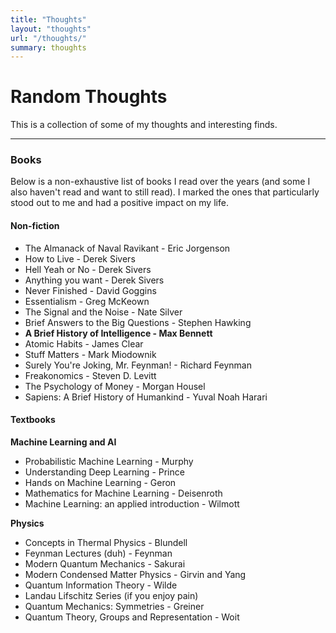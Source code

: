 ```yaml
---
title: "Thoughts"
layout: "thoughts"
url: "/thoughts/"
summary: thoughts
---
```


# Random Thoughts

This is a collection of some of my thoughts and interesting finds.

----

<!-- ### Blogs
- Farnam Street -->

### Books

Below is a non-exhaustive list of books I read over the years (and some I also haven't read and want to still read). I marked the ones that particularly stood out to me and had a positive impact on my life.


#### Non-fiction
- The Almanack of Naval Ravikant - Eric Jorgenson
- How to Live - Derek Sivers
- Hell Yeah or No - Derek Sivers
- Anything you want - Derek Sivers
- Never Finished - David Goggins
- Essentialism - Greg McKeown
- The Signal and the Noise - Nate Silver
- Brief Answers to the Big Questions - Stephen Hawking
- **A Brief History of Intelligence - Max Bennett**
- Atomic Habits - James Clear
- Stuff Matters - Mark Miodownik
- Surely You're Joking, Mr. Feynman! - Richard Feynman
- Freakonomics - Steven D. Levitt
- The Psychology of Money - Morgan Housel 
- Sapiens: A Brief History of Humankind - Yuval Noah Harari

<!-- #### Fiction -->


#### Textbooks

**Machine Learning and AI**
- Probabilistic Machine Learning - Murphy
- Understanding Deep Learning - Prince
- Hands on Machine Learning - Geron
- Mathematics for Machine Learning - Deisenroth
- Machine Learning: an applied introduction - Wilmott


**Physics**
- Concepts in Thermal Physics - Blundell
- Feynman Lectures (duh) - Feynman
- Modern Quantum Mechanics - Sakurai
- Modern Condensed Matter Physics - Girvin and Yang
- Quantum Information Theory - Wilde
- Landau Lifschitz Series (if you enjoy pain)
- Quantum Mechanics: Symmetries - Greiner 
- Quantum Theory, Groups and Representation - Woit

<!-- ## Let's hope

February has come to an end and with it also ended my experience hosting the 9th edition of the IndieWeb Carnival. To be honest with you, I didn’t know what to expect going into this. Foreverliketh.is—who was the host for the month of January—emailed me one day asking me if I wanted to host one of the upcoming months because the carnival was running short on hosts and I obviously accepted.

His month on the topic of Positive Internalization saw 13 people contributing and so I said to myself “If 10 to 15 people decide to participate in February I’ll consider that a win”.

Well, looks like we got there. I have 44 links in front of me so this is going to be quite the roundup but before we jump into that let me first say thank you to all the people who decided to take the time to participate. You’re all a bunch of awesome people. Also, the Carnival continues and this month’s topic is going to be Accessibility in the Small Web. Look forward to reading your posts there. Now it’s time to dive into the submissions.


### What am I going to do about it?

This is a test of what I think the bottom section should look like

--- -->